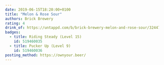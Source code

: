 ```yaml
---
date: 2019-06-15T18:20:00+0100
title: "Melon & Rose Sour"
authors: Brick Brewery
rating: 4
drink_of: https://untappd.com/b/brick-brewery-melon-and-rose-sour/3244722
badges:
  - title: Riding Steady (Level 15)
    id: 519460035
  - title: Pucker Up (Level 9)
    id: 519460036
posting_method: https://ownyour.beer/
---
```

